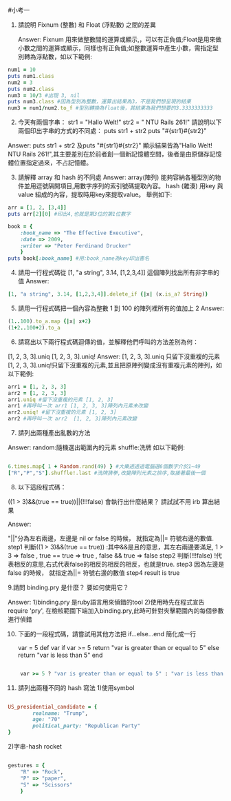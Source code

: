 
#小考一    

1. 請說明 Fixnum (整數) 和 Float (浮點數) 之間的差異

    Answer:
     Fixnum 用來做整數間的運算或顯示,，可以有正負值;Float是用來做小數之間的運算或顯示，同樣也有正負值;如整數運算中產生小數，需指定型別轉為浮點數，如以下範例:
```ruby
num1 = 10 
puts num1.class 
num2 = 3
puts num2.class
num3 = 10/3 #出現 3, nil
puts num3.class #因為型別為整數，運算出結果為3，不是我們想呈現的結果
num3 = num1/num2.to_f #型別轉換為float後，其結果為我們想要的3.3333333333
```
2. 今天有兩個字串：
str1 = "Hallo Welt!" 
str2 = " NTU Rails 261!"
請說明以下兩個印出字串的方式的不同處：
puts str1 + str2
puts "#{str1}#{str2}"

Answer:
puts str1 + str2 及puts "#{str1}#{str2}" 顯示結果皆為"Hallo Welt! NTU Rails 261!",其主要差別在於前者創一個新記憶體空間，後者是由原儲存記憶體位置指定過來，不占記憶體。

3. 請解釋 array 和 hash 的不同處
Answer:
array(陣列) 能夠容納各種型別的物件並用逗號隔開項目,用數字序列的索引號碼提取內容。
hash (雜湊) 用key 與value 組成的內容，提取時用key來提取value。
舉例如下:

```ruby
arr = [1, 2, [3,4]] 
puts arr[2][0] #印出4,也就是第3位的第1位數字

book = { 
    :book_name => "The Effective Executive", 
    :date => 2009,
    :writer => "Peter Ferdinand Drucker"
    }
puts book[:book_name] #用:book_name為key印出書名

```    

4. 請用一行程式碼從 [1, "a string", 3.14, [1,2,3,4]] 這個陣列找出所有非字串的值
Answer:

```ruby
[1, "a string", 3.14, [1,2,3,4]].delete_if {|x| (x.is_a? String)}

```   

5. 請用一行程式碼把一個內容為整數 1 到 100 的陣列裡所有的值加上 2
Answer:

```ruby
(1..100).to_a.map {|x| x+2}
(1+2..100+2).to_a

```  
6. 請寫出以下兩行程式碼迴傳的值，並解釋他們呼叫的方法差別為何：

[1, 2, 3, 3].uniq
[1, 2, 3, 3].uniq!
Answer:
[1, 2, 3, 3].uniq 只留下沒重複的元素
[1, 2, 3, 3].uniq!只留下沒重複的元素,並且把原陣列變成沒有重複元素的陣列，如以下範例:
    
```ruby
arr1 = [1, 2, 3, 3]
arr2 = [1, 2, 3, 3]
arr1.uniq #留下沒重複的元素 [1, 2, 3]
arr1 #再呼叫一次 arr1 [1, 2, 3, 3]陣列內元素未改變
arr2.uniq! #留下沒重複的元素 [1, 2, 3]
arr2 #再呼叫一次 arr2  [1, 2, 3]陣列內元素改變
```

7. 請列出兩種產出亂數的方法

Answer:
random:隨機選出範圍內的元素
shuffle:洗牌
如以下範例:

```ruby

6.times.map{ 1 + Random.rand(49) } #大樂透透過電腦選6個數字介於1~49
["R","P","S"].shuffle!.last #洗牌猜拳,改變陣列元素之排序,取接著最後一個

```

8. 以下這段程式碼：

((1 > 3)&&(true == true))||(!!!false)
會執行出什麼結果？ 請試試不用 irb 算出結果

Answer:

"||"分為左右兩邊，左邊是 nil or false 的時候， 就指定為||= 符號右邊的數值.
step1 判斷((1 > 3)&&(true == true)) :其中&&是且的意思，其左右兩邊要滿足,
    1 > 3 => false , true == true => true , false && true => false
step2 判斷(!!!false) 
    !代表相反的意思,右式代表false的相反的相反的相反，也就是true.
step3 因為左邊是false 的時候， 就指定為||= 符號右邊的數值
step4 result is true

9.請問 binding.pry 是什麼？ 要如何使用它？

Answer:
1)binding.pry 是ruby語言用來偵錯的tool
2)使用時先在程式宣告require 'pry', 在檢核範圍下端加入binding.pry,此時可針對夾擊範圍內的每個參數進行偵錯

10. 下面的一段程式碼，請嘗試用其他方法把 if...else...end 簡化成一行

    var = 5
    def var
    if var >= 5
      return "var is greater than or equal to 5"
    else
      return "var is less than 5"
    end

```ruby

    var >= 5 ? "var is greater than or equal to 5" : "var is less than 5"

```

11. 請列出兩種不同的 hash 寫法
1)使用symbol

```ruby

US_presidential_candidate = {
        realname: "Trump",
        age: "70"
        political_party: "Republican Party"
}

 ```

2)字串-hash rocket

```ruby

gestures = {
    "R" => "Rock",
    "P" => "paper",
    "S" => "Scissors"
    }

```
